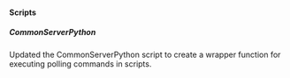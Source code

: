 
#### Scripts

##### CommonServerPython

Updated the CommonServerPython script to create a wrapper function for executing polling commands in scripts.
